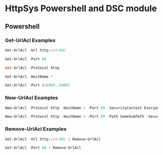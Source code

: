 # HttpSys Powershell and DSC module

## Powershell

### Get-UrlAcl Examples

```powershell
Get-UrlAcl -Url http://+:69/

Get-UrlAcl -Port 69

Get-UrlAcl -Protocol http

Get-UrlAcl -HostName *

Get-UrlAcl -Port $(6969..6980)
```

### New-UrlAcl Examples

```powershell
New-UrlAcl -Protocol http -HostName + -Port 69 -SecurityContext Everyone

New-UrlAcl -Protocol http -HostName + -Port 69 -Path SomeSubPath -SecurityContext Everyone
```

### Remove-UrlAcl Examples

```powershell
Get-UrlAcl -Url http://+:69/ | Remove-UrlAcl

Get-UrlAcl -Port 69 | Remove-UrlAcl
```